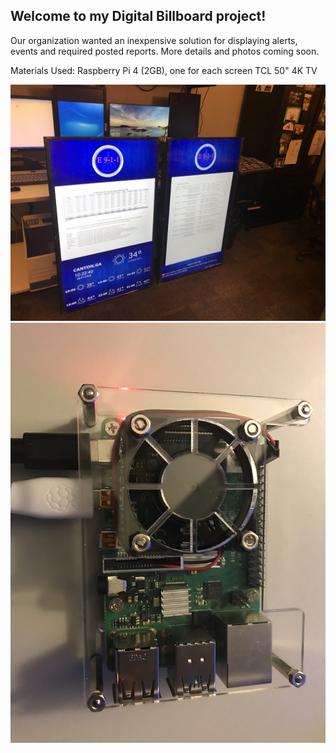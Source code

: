## Welcome to my Digital Billboard project!

Our organization wanted an inexpensive solution for displaying alerts, events and required posted reports. More details and photos coming soon.

Materials Used:
Raspberry Pi 4 (2GB), one for each screen
TCL 50" 4K TV



![alt text](TV1.JPEG "Box 1")
![alt text](PI.JPEG "Box 1")

